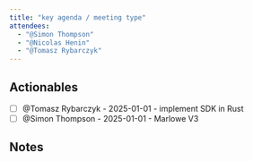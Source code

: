 ```yaml
---
title: "key agenda / meeting type"
attendees:
  - "@Simon Thompson"
  - "@Nicolas Henin"
  - "@Tomasz Rybarczyk"
---
```


## Actionables

<!-- || - [ ] {{OWNER}} - {{DEADLINE}} - {{DESCRIPTION}} -->

* [ ] @Tomasz Rybarczyk - 2025-01-01 - implement SDK in Rust
* [ ] @Simon Thompson - 2025-01-01 - Marlowe V3

## Notes
